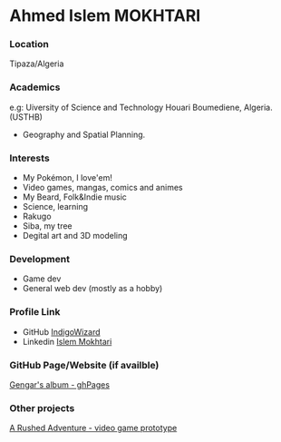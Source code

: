# Ahmed Islem MOKHTARI

### Location
Tipaza/Algeria

### Academics
e.g: Uiversity of Science and Technology Houari Boumediene, Algeria. (USTHB)
- Geography and Spatial Planning.

### Interests
- My Pokémon, I love'em!
- Video games, mangas, comics and animes
- My Beard, Folk&Indie music
- Science, learning
- Rakugo
- Siba, my tree
- Degital art and 3D modeling

### Development
- Game dev
- General web dev (mostly as a hobby)

### Profile Link
- GitHub [IndigoWizard](https://github.com/IndigoWizard)
- Linkedin [Islem Mokhtari](https://www.linkedin.com/in/islem-mokhtari-168a07160/)

### GitHub Page/Website (if availble)
[Gengar's album - ghPages](https://indigowizard.github.io/gTest/)

### Other projects
[A Rushed Adventure - video game prototype](https://quetzalwing.itch.io/rushed-adventure)